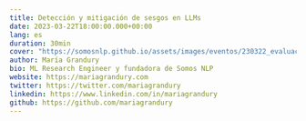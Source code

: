 ```yaml
---
title: Detección y mitigación de sesgos en LLMs
date: 2023-03-22T18:00:00.000+00:00
lang: es
duration: 30min
cover: "https://somosnlp.github.io/assets/images/eventos/230322_evaluacion_de_sesgos.jpg"
author: María Grandury
bio: ML Research Engineer y fundadora de Somos NLP
website: https://mariagrandury.com
twitter: https://twitter.com/mariagrandury
linkedin: https://www.linkedin.com/in/mariagrandury
github: https://github.com/mariagrandury
---
```


<EventSummary
    description=""
    poster="https://somosnlp.github.io/assets/images/eventos/230322_evaluacion_de_sesgos.jpg"
    video=""
    name=""
    website=""
    twitter=""
    linkedin=""
    github=""
    bio="María Grandury es una ingeniera e investigadora de Machine Learning especializada en las áreas del PLN y la fiabilidad de la IA. Es matemática y física y actualmente trabaja en neurocat, una startup con sede en Berlín, donde desarrolla métodos de explicabilidad (XAI) y ataques adversarios para evaluar la seguridad de modelos de ML. Además, es la fundadora de Somos NLP, una comunidad internacional cuya misión es democratizar y acelerar el avance del NLP en español. Es Hugging Face Fellow y forma parte de varios proyectos de investigación de PLN internacionales, además de colaborar activamente con diversas iniciativas de mujeres en IA."
/>
